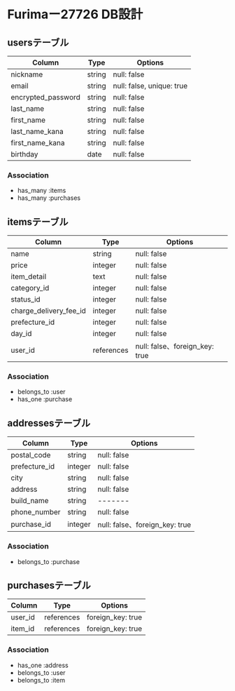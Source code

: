  # Furimaー27726 DB設計

## usersテーブル
|Column|Type|Options|
|------|----|-------|
|nickname|string|null: false|
|email|string|null: false, unique: true|
|encrypted_password|string|null: false|
|last_name|string|null: false|
|first_name|string|null: false|
|last_name_kana|string|null: false|
|first_name_kana|string|null: false|
|birthday|date|null: false|

### Association
- has_many :items
- has_many :purchases

## itemsテーブル
|Column|Type|Options|
|------|----|-------|
|name|string|null: false|
|price|integer|null: false|
|item_detail|text|null: false|
|category_id|integer|null: false|
|status_id|integer|null: false|
|charge_delivery_fee_id|integer|null: false|
|prefecture_id|integer|null: false|
|day_id|integer|null: false|
|user_id|references|null: false、foreign_key: true|

### Association
- belongs_to :user
- has_one :purchase

## addressesテーブル
|Column|Type|Options|
|------|----|-------|
|postal_code|string|null: false|
|prefecture_id|integer|null: false|
|city|string|null: false|
|address|string|null: false|
|build_name|string|-------|
|phone_number|string|null: false|
|purchase_id|integer|null: false、foreign_key: true|

### Association
- belongs_to :purchase

## purchasesテーブル
|Column|Type|Options|
|------|----|-------|
|user_id|references|foreign_key: true|
|item_id|references|foreign_key: true|

### Association
- has_one :address
- belongs_to :user
- belongs_to :item
